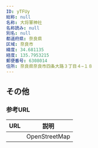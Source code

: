 ```yaml
---
ID: yTFUy
総称: null
名称: 大将軍神社
名称読み: null
別名: null
都道府県: 奈良県
区域: 奈良市
緯度: 34.681135
経度: 135.7953215
郵便番号: 6308014
住所: 奈良県奈良市四条大路３丁目４−１８
---
```


## その他

### 参考URL

| URL | 説明          |
| --- | ------------- |
|     | OpenStreetMap |
